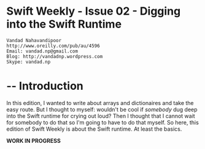 Swift Weekly - Issue 02 - Digging into the Swift Runtime
===
	Vandad Nahavandipoor
	http://www.oreilly.com/pub/au/4596
	Email: vandad.np@gmail.com
	Blog: http://vandadnp.wordpress.com
	Skype: vandad.np
--
Introduction
===
In this edition, I wanted to write about arrays and dictionaires and take the easy route. But I thought to myself: wouldn't be cool if _somebody_ dug deep into the Swift runtime for crying out loud? Then I thought that I cannot wait for somebody to do that so I'm going to have to do that myself. So here, this edition of Swift Weekly is about the Swift runtime. At least the basics.

__WORK IN PROGRESS__
